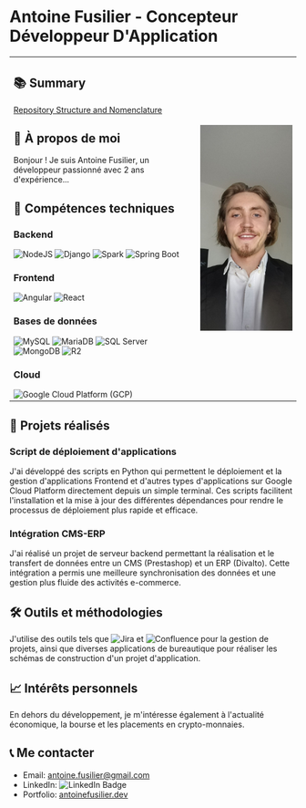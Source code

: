 # Antoine Fusilier - Concepteur Développeur D'Application

<table>
  <tr>
    <td width="65%">
      <h2>📚 Summary</h2>
      <p><a href="https://github.com/antoinefusilier/antoinefusilier/blob/Up/repositoryStructureAndNomenclature.md">Repository Structure and Nomenclature</a></p>
      <h2>👤 À propos de moi</h2>
      <p>Bonjour ! Je suis Antoine Fusilier, un développeur passionné avec 2 ans d'expérience...</p>
      <h2>💼 Compétences techniques</h2>
      <h3>Backend</h3>
        <img src="https://img.shields.io/badge/-NodeJS-green" alt="NodeJS" />
        <img src="https://img.shields.io/badge/-Django-092E20" alt="Django" />
        <img src="https://img.shields.io/badge/-Spark-E25A1C" alt="Spark" />
        <img src="https://img.shields.io/badge/-Spring_Boot-6DB33F" alt="Spring Boot" />
      <h3>Frontend</h3>
        <img src="https://img.shields.io/badge/-Angular-DD0031" alt="Angular" />
        <img src="https://img.shields.io/badge/-React-61DAFB" alt="React" />
      <h3>Bases de données</h3>
        <img src="https://img.shields.io/badge/-MySQL-4479A1" alt="MySQL" />
        <img src="https://img.shields.io/badge/-MariaDB-003545" alt="MariaDB" />
        <img src="https://img.shields.io/badge/-SQL_Server-CC2927" alt="SQL Server" />
        <img src="https://img.shields.io/badge/-MongoDB-47A248" alt="MongoDB" />
        <img src="https://img.shields.io/badge/-R2-276DC3" alt="R2" />
      <h3>Cloud</h3>
      <img src="https://img.shields.io/badge/-GCP-4285F4" alt="Google Cloud Platform (GCP)" />
    </td>
    <td width="35%">
      <img src="assets/photo_profil_1.jpg" alt="Antoine Fusilier" width="300"/>
    </td>
  </tr>
</table>

## 🌟 Projets réalisés

### Script de déploiement d'applications
J'ai développé des scripts en Python qui permettent le déploiement et la gestion d'applications Frontend et d'autres types d'applications sur Google Cloud Platform directement depuis un simple terminal. Ces scripts facilitent l'installation et la mise à jour des différentes dépendances pour rendre le processus de déploiement plus rapide et efficace.

### Intégration CMS-ERP
J'ai réalisé un projet de serveur backend permettant la réalisation et le transfert de données entre un CMS (Prestashop) et un ERP (Divalto). Cette intégration a permis une meilleure synchronisation des données et une gestion plus fluide des activités e-commerce.

## 🛠️ Outils et méthodologies

J'utilise des outils tels que ![Jira](https://img.shields.io/badge/-Jira-0052CC) et ![Confluence](https://img.shields.io/badge/-Confluence-172B4D) pour la gestion de projets, ainsi que diverses applications de bureautique pour réaliser les schémas de construction d'un projet d'application.

## 📈 Intérêts personnels

En dehors du développement, je m'intéresse également à l'actualité économique, la bourse et les placements en crypto-monnaies.

## 📞 Me contacter
- Email: [antoine.fusilier@gmail.com](mailto:antoinefusilier@gmail.com)
- LinkedIn: ![LinkedIn Badge](https://img.shields.io/badge/-Antoine_Fusilier-blue?style=flat-square&logo=Linkedin&logoColor=white&link=https://www.linkedin.com/in/antoinefusilier/)
- Portfolio: [antoinefusilier.dev](https://antoinefusilier.dev)
